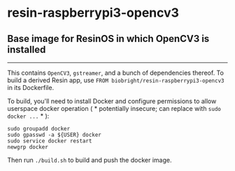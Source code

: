 # resin-raspberrypi3-opencv3  
## Base image for ResinOS in which OpenCV3 is installed  
---  
This contains `OpenCV3`, `gstreamer`, and a bunch of dependencies thereof. To build a derived Resin app, use `FROM biobright/resin-raspberrypi3-opencv3` in its Dockerfile.  

To build, you'll need to install Docker and configure permissions to allow userspace docker operation ( * potentially insecure; can replace with `sudo docker ...` * ):
````
sudo groupadd docker
sudo gpasswd -a ${USER} docker
sudo service docker restart
newgrp docker
````  
Then run `./build.sh` to build and push the docker image. 